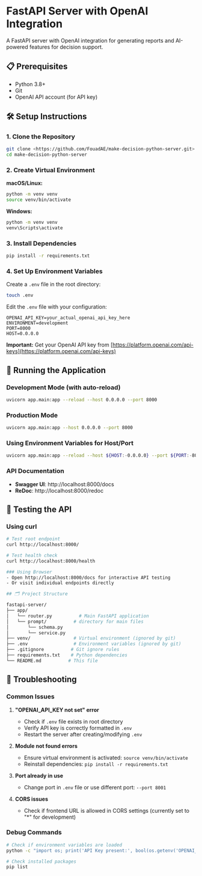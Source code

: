 # FastAPI Server with OpenAI Integration

A FastAPI server with OpenAI integration for generating reports and AI-powered features for decision support.

## 📋 Prerequisites

- Python 3.8+
- Git
- OpenAI API account (for API key)

## 🛠️ Setup Instructions

### 1. Clone the Repository

```bash
git clone <https://github.com/FouadAE/make-decision-python-server.git>
cd make-decision-python-server
```

### 2. Create Virtual Environment

**macOS/Linux:**
```bash
python -m venv venv
source venv/bin/activate
```

**Windows:**
```bash
python -m venv venv
venv\Scripts\activate
```

### 3. Install Dependencies

```bash
pip install -r requirements.txt
```

### 4. Set Up Environment Variables

Create a `.env` file in the root directory:

```bash
touch .env
```

Edit the `.env` file with your configuration:

```env
OPENAI_API_KEY=your_actual_openai_api_key_here
ENVIRONMENT=development
PORT=8000
HOST=0.0.0.0
```

**Important:** Get your OpenAI API key from [https://platform.openai.com/api-keys](https://platform.openai.com/api-keys)

## 🚀 Running the Application

### Development Mode (with auto-reload)

```bash
uvicorn app.main:app --reload --host 0.0.0.0 --port 8000
```

### Production Mode

```bash
uvicorn app.main:app --host 0.0.0.0 --port 8000
```

### Using Environment Variables for Host/Port

```bash
uvicorn app.main:app --reload --host ${HOST:-0.0.0.0} --port ${PORT:-8000}
```

### API Documentation
- **Swagger UI**: http://localhost:8000/docs
- **ReDoc**: http://localhost:8000/redoc

## 🧪 Testing the API

### Using curl
```bash
# Test root endpoint
curl http://localhost:8000/

# Test health check
curl http://localhost:8000/health

### Using Browser
- Open http://localhost:8000/docs for interactive API testing
- Or visit individual endpoints directly

## 🗂️ Project Structure

```
```bash
fastapi-server/
├── app/
│   └── router.py          # Main FastAPI application
│   └── prompt/          # directory for main files
│       └── schema.py          
│       └── service.py         
├── venv/                # Virtual environment (ignored by git)
├── .env                 # Environment variables (ignored by git)
├── .gitignore          # Git ignore rules
├── requirements.txt    # Python dependencies
└── README.md          # This file
```

## 🔧 Troubleshooting

### Common Issues

1. **"OPENAI_API_KEY not set" error**
   - Check if `.env` file exists in root directory
   - Verify API key is correctly formatted in `.env`
   - Restart the server after creating/modifying `.env`

2. **Module not found errors**
   - Ensure virtual environment is activated: `source venv/bin/activate`
   - Reinstall dependencies: `pip install -r requirements.txt`

3. **Port already in use**
   - Change port in `.env` file or use different port: `--port 8001`

4. **CORS issues**
   - Check if frontend URL is allowed in CORS settings (currently set to "*" for development)

### Debug Commands

```bash
# Check if environment variables are loaded
python -c "import os; print('API Key present:', bool(os.getenv('OPENAI_API_KEY')))"

# Check installed packages
pip list
```
